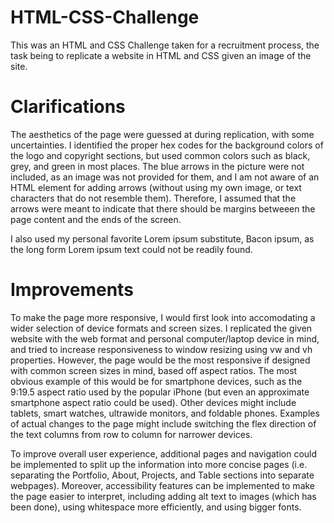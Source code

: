 # HTML-CSS-Challenge
This was an HTML and CSS Challenge taken for a recruitment process, the task being to replicate a website in HTML and CSS given an image of the site. 

# Clarifications
The aesthetics of the page were guessed at during replication, with some uncertainties. I identified the proper hex codes for the background colors of the logo and copyright sections, but used common colors such as black, grey, and green in most places. The blue arrows in the picture were not included, as an image was not provided for them, and I am not aware of an HTML element for adding arrows (without using my own image, or text characters that do not resemble them). Therefore, I assumed that the arrows were meant to indicate that there should be margins betweeen the page content and the ends of the screen. 

I also used my personal favorite Lorem ipsum substitute, Bacon ipsum, as the long form Lorem ipsum text could not be readily found. 

# Improvements
To make the page more responsive, I would first look into accomodating a wider selection of device formats and screen sizes. I replicated the given website with the web format and personal computer/laptop device in mind, and tried to increase responsiveness to window resizing using vw and vh properties. However, the page would be the most responsive if designed with common screen sizes in mind, based off aspect ratios. The most obvious example of this would be for smartphone devices, such as the 9:19.5 aspect ratio used by the popular iPhone (but even an approximate smartphone aspect ratio could be used). Other devices might include tablets, smart watches, ultrawide monitors, and foldable phones. Examples of actual changes to the page might include switching the flex direction of the text columns from row to column for narrower devices. 

To improve overall user experience, additional pages and navigation could be implemented to split up the information into more concise pages (i.e. separating the Portfolio, About, Projects, and Table sections into separate webpages). Moreover, accessibility features can be implemented to make the page easier to interpret, including adding alt text to images (which has been done), using whitespace more efficiently, and using bigger fonts.
